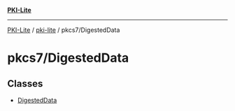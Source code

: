 [**PKI-Lite**](../../../README.md)

---

[PKI-Lite](../../../README.md) / [pki-lite](../../README.md) / pkcs7/DigestedData

# pkcs7/DigestedData

## Classes

- [DigestedData](classes/DigestedData.md)
